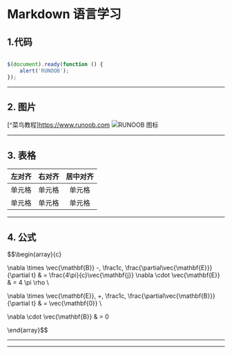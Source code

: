 # Markdown 语言学习 #  

## 1.代码 ##  

```javascript  

$(document).ready(function () {
    alert('RUNOOB');
});
```

- - -

## 2. 图片 ##  

[^菜鸟教程]<https://www.runoob.com>
![RUNOOB 图标](<https://static.runoob.com/images/runoob-logo.png> "RUNOOB")

- - -

## 3. 表格 ##  

| 左对齐 | 右对齐 | 居中对齐 |
| :-----| ----: | :----: |
| 单元格 | 单元格 | 单元格 |
| 单元格 | 单元格 | 单元格 |

- - -

## 4. 公式 ##  

$$\begin{array}{c}

\nabla \times \vec{\mathbf{B}} -\, \frac1c\, \frac{\partial\vec{\mathbf{E}}}{\partial t} &
= \frac{4\pi}{c}\vec{\mathbf{j}}    \nabla \cdot \vec{\mathbf{E}} & = 4 \pi \rho \\

\nabla \times \vec{\mathbf{E}}\, +\, \frac1c\, \frac{\partial\vec{\mathbf{B}}}{\partial t} & = \vec{\mathbf{0}} \\

\nabla \cdot \vec{\mathbf{B}} & = 0

\end{array}$$  

- - -  
- - -

